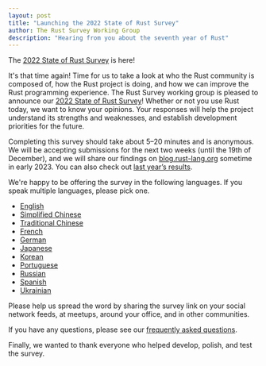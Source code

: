 ```yaml
---
layout: post
title: "Launching the 2022 State of Rust Survey"
author: The Rust Survey Working Group
description: "Hearing from you about the seventh year of Rust"
---
```


The [2022 State of Rust Survey][survey] is here!

It's that time again! Time for us to take a look at who the Rust community is composed of, how the Rust project is doing, and how we can improve the Rust programming experience. The Rust Survey working group is pleased to announce our [2022 State of Rust Survey][survey]! Whether or not you use Rust today, we want to know your opinions. Your responses will help the project understand its strengths and weaknesses, and establish development priorities for the future.

Completing this survey should take about 5–20 minutes and is anonymous. We will be accepting submissions for the next two weeks (until the 19th of December), and we will share our findings on [blog.rust-lang.org] sometime in early 2023. You can also check out [last year’s results][2021 survey].

We're happy to be offering the survey in the following languages. If you speak multiple languages, please pick one.

- [English]
- [Simplified Chinese]
- [Traditional Chinese]
- [French]
- [German]
- [Japanese]
- [Korean]
- [Portuguese]
- [Russian]
- [Spanish]
- [Ukrainian]

Please help us spread the word by sharing the survey link on your social network feeds, at meetups, around your office, and in other communities.

If you have any questions, please see our [frequently asked questions].

Finally, we wanted to thank everyone who helped develop, polish, and test the survey.

[blog.rust-lang.org]: https://blog.rust-lang.org
[frequently asked questions]: https://github.com/rust-lang/surveys/blob/main/documents/Community-Survey-FAQ.md
[2021 survey]: https://blog.rust-lang.org/2022/02/15/Rust-Survey-2021.html

[survey]: https://surveyhero.com/c/sfhmgxgd
[English]: https://surveyhero.com/c/sfhmgxgd?lang=en
[Portuguese]: https://surveyhero.com/c/sfhmgxgd?lang=pt
[Simplified Chinese]: https://surveyhero.com/c/sfhmgxgd?lang=zh-cn
[French]: https://surveyhero.com/c/sfhmgxgd?lang=fr
[Korean]: https://surveyhero.com/c/sfhmgxgd?lang=ko
[Spanish]: https://surveyhero.com/c/sfhmgxgd?lang=es
[Russian]: https://surveyhero.com/c/sfhmgxgd?lang=ru
[Traditional Chinese]: https://surveyhero.com/c/sfhmgxgd?lang=zh-tw
[German]: https://surveyhero.com/c/sfhmgxgd?lang=de
[Japanese]: https://surveyhero.com/c/sfhmgxgd?lang=ja
[Ukrainian]: https://surveyhero.com/c/sfhmgxgd?lang=uk
